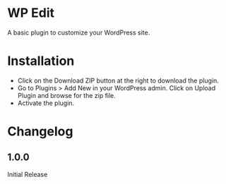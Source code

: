 # WP Edit
A basic plugin to customize your WordPress site.

# Installation
* Click on the Download ZIP button at the right to download the plugin.
* Go to Plugins > Add New in your WordPress admin. Click on Upload Plugin and browse for the zip file.
* Activate the plugin.

# Changelog
## 1.0.0
Initial Release
